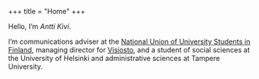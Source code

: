 +++
title = "Home"
+++

Hello, I’m _Antti Kivi_.

I’m communications adviser at the
[National Union of University Students in Finland](https://syl.fi/en), managing
director for [Visiosto](https://www.visiosto.fi/en), and a student of social
sciences at the University of Helsinki and administrative sciences at Tampere
University.
